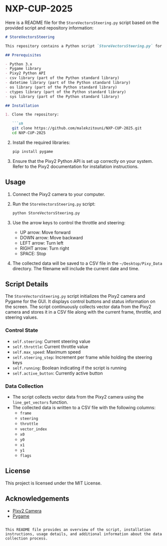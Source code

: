 # NXP-CUP-2025
Here is a README file for the `StoreVectorsSteering.py` script based on the provided script and repository information:

```markdown
# StoreVectorsSteering

This repository contains a Python script `StoreVectorsSteering.py` for data collection using the Pixy2 camera and Pygame for a graphical user interface. The script is designed for the NXP Cup competition, where it collects and stores vector data detected by the Pixy2 camera.

## Prerequisites

- Python 3.x
- Pygame library
- Pixy2 Python API
- csv library (part of the Python standard library)
- datetime library (part of the Python standard library)
- os library (part of the Python standard library)
- ctypes library (part of the Python standard library)
- sys library (part of the Python standard library)

## Installation

1. Clone the repository:

   ```sh
   git clone https://github.com/malekzitouni/NXP-CUP-2025.git
   cd NXP-CUP-2025
   ```

2. Install the required libraries:

   ```sh
   pip install pygame
   ```

3. Ensure that the Pixy2 Python API is set up correctly on your system. Refer to the Pixy2 documentation for installation instructions.

## Usage

1. Connect the Pixy2 camera to your computer.

2. Run the `StoreVectorsSteering.py` script:

   ```sh
   python StoreVectorsSteering.py
   ```

3. Use the arrow keys to control the throttle and steering:

   - UP arrow: Move forward
   - DOWN arrow: Move backward
   - LEFT arrow: Turn left
   - RIGHT arrow: Turn right
   - SPACE: Stop

4. The collected data will be saved to a CSV file in the `~/Desktop/Pixy_Data` directory. The filename will include the current date and time.

## Script Details

The `StoreVectorsSteering.py` script initializes the Pixy2 camera and Pygame for the GUI. It displays control buttons and status information on the screen. The script continuously collects vector data from the Pixy2 camera and stores it in a CSV file along with the current frame, throttle, and steering values.

### Control State

- `self.steering`: Current steering value
- `self.throttle`: Current throttle value
- `self.max_speed`: Maximum speed
- `self.steering_step`: Increment per frame while holding the steering keys
- `self.running`: Boolean indicating if the script is running
- `self.active_button`: Currently active button

### Data Collection

- The script collects vector data from the Pixy2 camera using the `line_get_vectors` function.
- The collected data is written to a CSV file with the following columns:
  - `frame`
  - `steering`
  - `throttle`
  - `vector_index`
  - `x0`
  - `y0`
  - `x1`
  - `y1`
  - `flags`

## License

This project is licensed under the MIT License.

## Acknowledgements

- [Pixy2 Camera](https://pixycam.com/pixy2/)
- [Pygame](https://www.pygame.org/)

```

This README file provides an overview of the script, installation instructions, usage details, and additional information about the data collection process.
